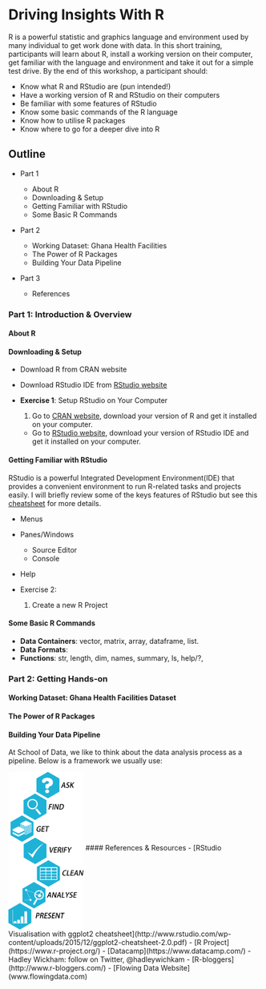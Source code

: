 # Driving Insights With R

R is a powerful statistic and graphics language and environment used by many individual to get work done with data. In this short training, participants will learn about R, install a working version on their computer, get familiar with the language and environment and take it out for a simple test drive. By the end of this workshop, a participant should:

- Know what R and RStudio are (pun intended!)
- Have a working version of R and RStudio on their computers
- Be familiar with some features of RStudio
- Know some basic commands of the R language
- Know how to utilise R packages
- Know where to go for a deeper dive into R


## Outline

- Part 1
  - About R
  - Downloading & Setup
  - Getting Familiar with RStudio
  - Some Basic R Commands


- Part 2
  - Working Dataset: Ghana Health Facilities
  - The Power of R Packages
  - Building Your Data Pipeline


- Part 3
  - References

### Part 1: Introduction & Overview

#### About R
#### Downloading & Setup
  - Download R from CRAN website
  - Download RStudio IDE from [RStudio website](https://cran.r-project.org/)

  - **Exercise 1**: Setup  RStudio on Your Computer
    1. Go to [CRAN website](https://cran.r-project.org/), download your version of R and get it installed on your computer.
    - Go to [RStudio website](http://www.rstudio.com), download your version of RStudio IDE and get it installed on your computer.

#### Getting Familiar with RStudio
  RStudio is a powerful Integrated Development Environment(IDE) that provides a convenient environment to run R-related tasks and projects easily. I will briefly review some of the keys features of RStudio but see this [cheatsheet](http://www.rstudio.com/wp-content/uploads/2016/01/rstudio-IDE-cheatsheet.pdf) for more details.
  - Menus
  - Panes/Windows
    - Source Editor
    - Console
  - Help

  - Exercise 2:
    1. Create a new R Project

#### Some Basic R Commands
  - **Data Containers**: vector, matrix, array, dataframe, list.
  - **Data Formats**:
  - **Functions**: str, length, dim, names, summary, ls, help/?,  

### Part 2: Getting Hands-on

#### Working Dataset: Ghana Health Facilities Dataset
#### The Power of R Packages
#### Building Your Data Pipeline
At School of Data, we like to think about the data analysis process as a pipeline. Below is a framework we usually use:

<img src="data_pipeline_schoolofdata.png" width="150" align="middle">
#### References & Resources
  - [RStudio Visualisation with ggplot2 cheatsheet](http://www.rstudio.com/wp-content/uploads/2015/12/ggplot2-cheatsheet-2.0.pdf)
  - [R Project](https://www.r-project.org/)
  - [Datacamp](https://www.datacamp.com/)
  - Hadley Wickham: follow on Twitter, @hadleywichkam
  - [R-bloggers](http://www.r-bloggers.com/)
  - [Flowing Data Website](www.flowingdata.com)
